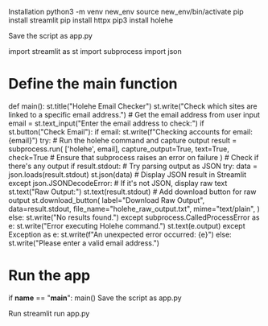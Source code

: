 Installation
python3 -m venv new_env
source new_env/bin/activate
pip install streamlit
pip install httpx
pip3 install holehe

Save the script as app.py

import streamlit as st 
import subprocess 
import json 
# Define the main function 
def main(): 
    st.title("Holehe Email Checker") 
    st.write("Check which sites are linked to a specific email address.") 
    # Get the email address from user input 
    email = st.text_input("Enter the email address to check:") 
    if st.button("Check Email"): 
        if email: 
            st.write(f"Checking accounts for email: {email}") 
            try: 
                # Run the holehe command and capture output 
                result = subprocess.run( 
                    ['holehe', email], 
                    capture_output=True, 
                    text=True, 
                    check=True  # Ensure that subprocess raises an error on failure 
                ) 
                # Check if there's any output 
                if result.stdout: 
                    # Try parsing output as JSON 
                    try: 
                        data = json.loads(result.stdout) 
                        st.json(data)  # Display JSON result in Streamlit 
                    except json.JSONDecodeError: 
                        # If it's not JSON, display raw text 
                        st.text("Raw Output:") 
                        st.text(result.stdout) 
                    # Add download button for raw output 
                    st.download_button( 
                        label="Download Raw Output", 
                        data=result.stdout, 
                        file_name="holehe_raw_output.txt", 
                        mime="text/plain", 
                    ) 
                else: 
                    st.write("No results found.") 
            except subprocess.CalledProcessError as e: 
                st.write("Error executing Holehe command.") 
                st.text(e.output) 
            except Exception as e: 
                st.write(f"An unexpected error occurred: {e}") 
        else: 
            st.write("Please enter a valid email address.") 
# Run the app 
if __name__ == "__main__": 
    main()
Save the script as app.py

Run
streamlit run app.py
